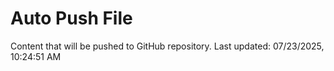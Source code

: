 # Auto Push File

Content that will be pushed to GitHub repository.
Last updated: 07/23/2025, 10:24:51 AM